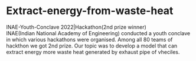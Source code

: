 # Extract-energy-from-waste-heat

INAE-Youth-Conclave 2022|Hackathon(2nd prize winner)                      
INAE(Indian National Academy of Engineering) conducted a youth conclave in which various hackathons were organised. 
Among all 80 teams of hackthon we got 2nd prize. Our topic was to develop a model that can extract energy more waste heat generated by exhaust pipe of vheciles.
